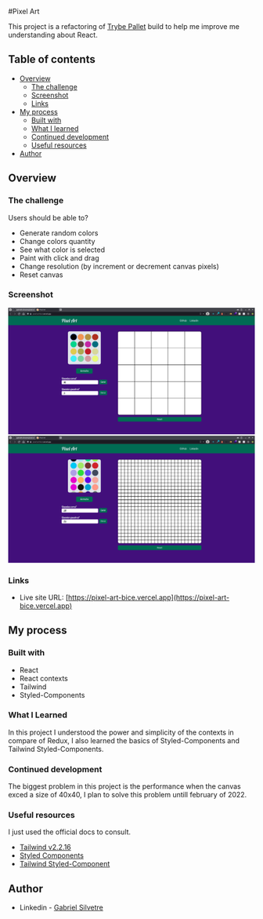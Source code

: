 #Pixel Art

This project is a refactoring of [Trybe Pallet](https://gabrielh-silvestre.github.io/pixel_art/index.html) build to help me improve me understanding about React.

## Table of contents

- [Overview](#overview)
  - [The challenge](#the-challenge)
  - [Screenshot](#screenshot)
  - [Links](#links)
- [My process](#my-process)
  - [Built with](#built-with)
  - [What I learned](#what-i-learned)
  - [Continued development](#continued-development)
  - [Useful resources](#useful-resources)
- [Author](#author)


## Overview

### The challenge

Users should be able to?
- Generate random colors
- Change colors quantity
- See what color is selected
- Paint with click and drag
- Change resolution (by increment or decrement canvas pixels)
- Reset canvas

### Screenshot

![](./src/assets/first_screen.png)
![](./src/assets/custom_screen.png)

### Links

- Live site URL: [https://pixel-art-bice.vercel.app](https://pixel-art-bice.vercel.app)


## My process

### Built with

- React
- React contexts
- Tailwind
- Styled-Components

### What I Learned

In this project I understood the power and simplicity of the contexts in compare of Redux, I also learned the basics of Styled-Components and Tailwind Styled-Components.

### Continued development

The biggest problem in this project is the performance when the canvas exced a size of 40x40, I plan to solve this problem untill february of 2022.

### Useful resources

I just used the official docs to consult.

- [Tailwind v2.2.16](https://v2.tailwindcss.com/docs)
- [Styled Components](https://styled-components.com/docs)
- [Tailwind Styled-Component](https://www.npmjs.com/package/tailwind-styled-components)

## Author

- Linkedin - [Gabriel Silvetre](https://www.linkedin.com/in/gabrielh-silvestre/)
